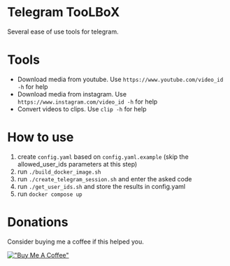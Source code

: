 # Telegram TooLBoX
Several ease of use tools for telegram.

# Tools
- Download media from youtube. Use `https://www.youtube.com/video_id -h` for help
- Download media from instagram. Use `https://www.instagram.com/video_id -h` for help
- Convert videos to clips. Use `clip -h` for help

# How to use
1. create `config.yaml` based on `config.yaml.example` (skip the allowed_user_ids parameters at this step)
2. run `./build_docker_image.sh`
3. run `./create_telegram_session.sh` and enter the asked code
4. run `./get_user_ids.sh` and store the results in config.yaml
5. run `docker compose up`

# Donations
Consider buying me a coffee if this helped you.

[!["Buy Me A Coffee"](https://www.buymeacoffee.com/assets/img/custom_images/orange_img.png)](https://www.buymeacoffee.com/aflt)
